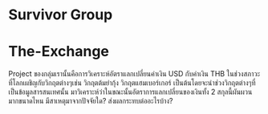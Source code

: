 # Survivor Group
# The-Exchange
Project ของกลุ่มเรานั้นคือการวิเคราะห์อัตราแลกเปลี่ยนค่าเงิน USD กับค่าเงิน THB ในช่วงสภาวะที่โลกเผชิญกับวิกฤตต่างๆเช่น วิกฤตต้มยำกุ้ง วิกฤตแฮมเบอร์เกอร์ เป็นต้นโดยจะนำช่วงวิกฤตต่างๆที่เป็นข้อมูลสารสนเทศนั้น มาวิเคราะห์ว่าในขณะนั้นอัตราการแลกเปลี่ยนของเงินทั้ง 2 สกุลนี้ผันผวนมากขนาดไหน มีสาเหตุมาจากปัจจัยใด? ส่งผลกระทบต่ออะไรบ้าง?
